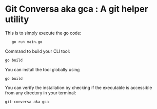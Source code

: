 # Git Conversa aka gca : A git helper utility

This is to simply execute the go code:

```sh
   go run main.go
```

Command to build your CLI tool:

```sh
go build
```

You can install the tool globally using

```ssh
go build
```

You can verify the installation by checking if the executable is accessible from any directory in your terminal:

```sh
git-conversa aka gca
```
